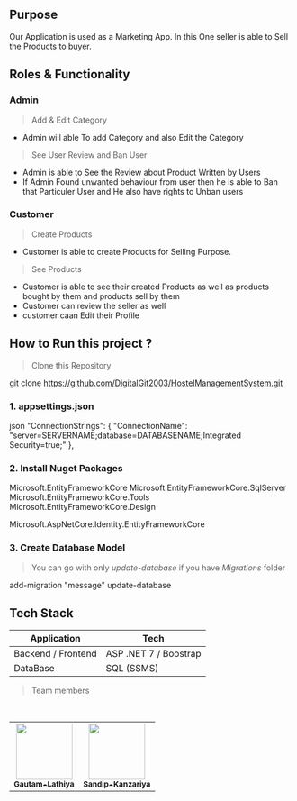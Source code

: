 ## Purpose
Our Application is used as a Marketing App. In this  One seller is able to Sell the Products to buyer.

## Roles & Functionality

### Admin

> Add & Edit Category

- Admin will able To add Category and also Edit the Category

> See User Review and Ban User

- Admin  is able to See the Review about Product Written by Users
- If Admin Found  unwanted behaviour from  user then he is able to Ban  that Particuler User and He also have rights to Unban users

### Customer

> Create Products

- Customer is able to create Products for Selling Purpose.

 > See Products

- Customer is able to see their created Products as well as products bought by them and products sell by them
- Customer can review the seller as well
- customer caan Edit their Profile

  

## How to Run this project ?

> Clone this Repository


git clone https://github.com/DigitalGit2003/HostelManagementSystem.git


### 1. appsettings.json

json
"ConnectionStrings": {
  "ConnectionName": "server=SERVERNAME;database=DATABASENAME;Integrated Security=true;"
},


### 2. Install Nuget Packages


Microsoft.EntityFrameworkCore
Microsoft.EntityFrameworkCore.SqlServer
Microsoft.EntityFrameworkCore.Tools
Microsoft.EntityFrameworkCore.Design

Microsoft.AspNetCore.Identity.EntityFrameworkCore


### 3. Create Database Model

> You can go with only *update-database* if you have *Migrations* folder


add-migration "message"
update-database


## Tech Stack

| Application        | Tech                  |
| ------------------ | --------------------- |
| Backend / Frontend | ASP .NET 7 / Boostrap |
| DataBase           | SQL (SSMS)            |

> Team members


<table>
  <tr>
    <td align="center">
        <a href="https://github.com/DigitalGit2003/HostelManagementSystem
/graphs/contributors">
            <img src="https://github.com/DigitalGit2003.png" width="100px;" alt=""/>
            <br />
            <sub><b>Gautam-Lathiya</b></sub>
        </a>
        <br />
    </td>
    <td align="center">
        <a href="https://github.com/DigitalGit2003/HostelManagementSystem
/graphs/contributors">
            <img src="https://github.com/Sandip-Kanzariya.png" width="100px;" alt=""/>
            <br />
            <sub><b>Sandip-Kanzariya</b></sub>
        </a>
        <br />
    </td>
    </tr>
</table>
